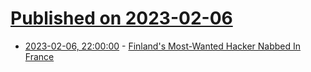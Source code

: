 # [Published on 2023-02-06](index.md)

* [2023-02-06, 22:00:00](https://yro.slashdot.org/story/23/02/06/2146222/finlands-most-wanted-hacker-nabbed-in-france?utm_source=rss1.0mainlinkanon&utm_medium=feed) - [Finland's Most-Wanted Hacker Nabbed In France](https://yro.slashdot.org/story/23/02/06/2146222/finlands-most-wanted-hacker-nabbed-in-france?utm_source=rss1.0mainlinkanon&utm_medium=feed)

